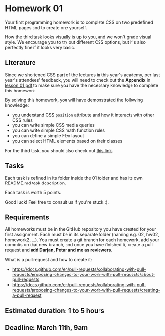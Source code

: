 # Homework 01

Your first programming homework is to complete CSS on two predefined HTML pages and to create one yourself.

How the third task looks visually is up to you, and we won't grade visual style. We encourage you to try out different CSS options, but it's also perfectly fine if it looks very basic.

## Literature

Since we shortened CSS part of the lectures in this year's academy, per last year's attendees' feedback, you will need to check out the **Appendix** in [lesson 01 pdf](../Lessons/FD-24-01.pdf) to make sure you have the necessary knowledge to complete this homework.

By solving this homework, you will have demonstrated the following knowledge:
- you understand CSS `position` attribute and how it interacts with other CSS rules
- you can write simple CSS media queries
- you can write simple CSS math function rules
- you can define a simple Flex layout
- you can select HTML elements based on their classes

For the third task, you should also check out [this link](https://www.w3schools.com/tags/tag_input.asp).

## Tasks

Each task is defined in its folder inside the 01 folder and has its own README.md task description.

Each task is worth 5 points.

Good luck! Feel free to consult us if you're stuck :).

## Requirements

All homeworks must be in the GitHub repository you have created for your first assignment. Each must be in its separate folder (naming e.g. 02, hw02, homework2, ...). You must create a git branch for each homework, add your commits on that new branch, and once you have finished it, create a pull request and **add Darjan, Petar and me as reviewers**.

What is a pull request and how to create it:
- https://docs.github.com/en/pull-requests/collaborating-with-pull-requests/proposing-changes-to-your-work-with-pull-requests/about-pull-requests
- https://docs.github.com/en/pull-requests/collaborating-with-pull-requests/proposing-changes-to-your-work-with-pull-requests/creating-a-pull-request

## Estimated duration: 1 to 5 hours
## Deadline: March 11th, 9am
